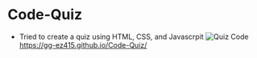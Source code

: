 # Code-Quiz
* Tried to create a quiz using HTML, CSS, and Javascrpit
![Quiz Code](https://user-images.githubusercontent.com/82787571/169680311-6e9b713c-2d71-490e-a15d-660cc95a3a8a.png)
https://gg-ez415.github.io/Code-Quiz/

